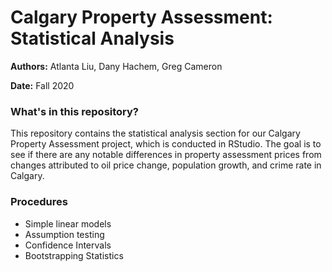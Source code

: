 # Calgary Property Assessment: Statistical Analysis

**Authors:** Atlanta Liu, Dany Hachem, Greg Cameron

**Date:** Fall 2020

### What's in this repository?

This repository contains the statistical analysis section for our Calgary Property Assessment project, which is conducted in RStudio. The goal is to see if there are any notable differences in property assessment prices from changes attributed to oil price change, population growth, and crime rate in Calgary.

### Procedures

- Simple linear models
- Assumption testing
- Confidence Intervals
- Bootstrapping Statistics




